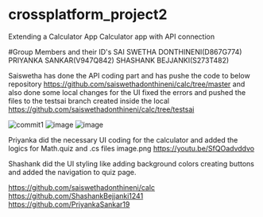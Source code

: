 # crossplatform_project2
  Extending a Calculator App
Calculator app with API connection

#Group Members and their ID's
SAI SWETHA DONTHINENI(D867G774)
PRIYANKA SANKAR(V947Q842)
SHASHANK BEJJANKI(S273T482)


Saiswetha has done the API coding part and has pushe the code to below repository
https://github.com/saiswethadonthineni/calc/tree/master
and also done some local changes for the UI fixed the errors and pushed the files to the testsai branch created inside the local
https://github.com/saiswethadonthineni/calc/tree/testsai

![commit1](https://user-images.githubusercontent.com/114307137/200744265-f8190e63-ae17-48fa-9147-ef5f6cef470f.png)
![image](https://user-images.githubusercontent.com/114307137/200744794-284f4142-1fcb-4617-a6bf-473924251943.png)
![image](https://user-images.githubusercontent.com/114307137/200744383-84a6cc37-5539-49b1-bfab-aaaefa8b0b91.png)


Priyanka did the necessary UI coding for the calculator and added the logics for Math.quiz and .cs files
image.png
https://youtu.be/SfQOadvddvo

Shashank did the UI styling like adding background colors creating buttons and added the navigation to quiz page.


https://github.com/saiswethadonthineni/calc
https://github.com/ShashankBejjanki1241
https://github.com/PriyankaSankar19

